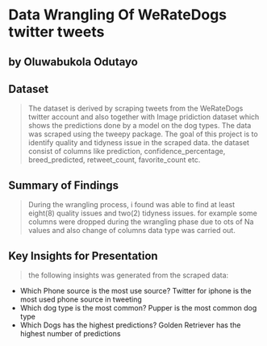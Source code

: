 # Data Wrangling Of WeRateDogs twitter tweets
## by Oluwabukola Odutayo


## Dataset

> The dataset is derived by scraping tweets from the WeRateDogs twitter account and also together with Image pridiction dataset which shows the predictions done by a model on the dog types. The data was scraped using the tweepy package. The goal of this project is to identify quality and tidyness issue in the scraped data. the dataset consist of columns like prediction, confidence_percentage, breed_predicted, retweet_count, favorite_count etc.

## Summary of Findings

> During the wrangling process, i found was able to find at least eight(8) quality issues and two(2) tidyness issues.  for example some columns were dropped during the wrangling phase due to ots of Na values and also change of columns data type was carried out.

## Key Insights for Presentation

> the following insights was generated from the scraped data:
- Which Phone source is the most use source?  Twitter for iphone is the most used phone source in tweeting
- Which dog type is the most common? Pupper is the most common dog type
- Which Dogs has the highest predictions? Golden Retriever has the highest number of predictions
